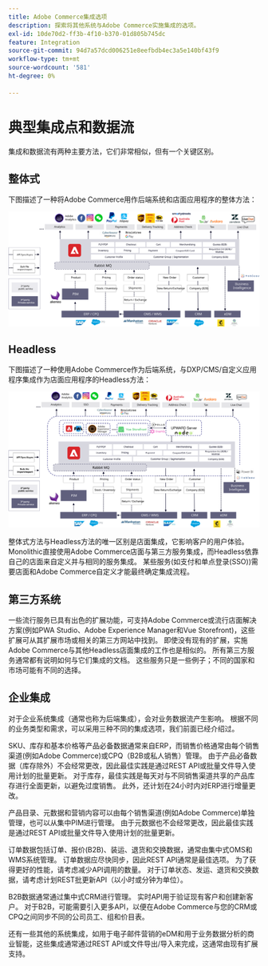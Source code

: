 ```yaml
---
title: Adobe Commerce集成选项
description: 探索将其他系统与Adobe Commerce实施集成的选项。
exl-id: 10de70d2-ff3b-4f10-b370-01d805b745dc
feature: Integration
source-git-commit: 94d7a57dcd006251e8eefbdb4ec3a5e140bf43f9
workflow-type: tm+mt
source-wordcount: '581'
ht-degree: 0%

---
```


# 典型集成点和数据流

集成和数据流有两种主要方法，它们非常相似，但有一个关键区别。

## 整体式

下图描述了一种将Adobe Commerce用作后端系统和店面应用程序的整体方法：

![Adobe Commerce整体图](../../assets/playbooks/integration-monolith.svg)

## Headless

下图描述了一种使用Adobe Commerce作为后端系统，与DXP/CMS/自定义应用程序集成作为店面应用程序的Headless方法：

![Adobe Commerce headless图](../../assets/playbooks/integration-headless.svg)

整体式方法与Headless方法的唯一区别是店面集成，它影响客户的用户体验。 Monolithic直接使用Adobe Commerce店面与第三方服务集成，而Headless依靠自己的店面来自定义并与相同的服务集成。 某些服务(如支付和单点登录(SSO))需要店面和Adobe Commerce自定义才能最终确定集成流程。

## 第三方系统

一些流行服务已具有出色的扩展功能，可支持Adobe Commerce或流行店面解决方案(例如PWA Studio、Adobe Experience Manager和Vue Storefront)，这些扩展可从其扩展市场或相关的第三方网站中找到。 即使没有现有的扩展，实施Adobe Commerce与其他Headless店面集成的工作也是相似的。 所有第三方服务通常都有说明如何与它们集成的文档。 这些服务只是一些例子；不同的国家和市场可能有不同的选择。

## 企业集成

对于企业系统集成（通常也称为后端集成），会对业务数据流产生影响。 根据不同的业务类型和需求，可以采用三种不同的集成选项，我们前面已经介绍过。

SKU、库存和基本价格等产品必备数据通常来自ERP，而销售价格通常由每个销售渠道(例如Adobe Commerce)或CPQ（B2B或私人销售）管理。 由于产品必备数据（库存除外）不会经常更改，因此最佳实践是通过REST API或批量文件导入使用计划的批量更新。 对于库存，最佳实践是每天对与不同销售渠道共享的产品库存进行全面更新，以避免过度销售。 此外，还计划在24小时内对ERP进行增量更改。

产品目录、元数据和营销内容可以由每个销售渠道(例如Adobe Commerce)单独管理，也可以从集中PIM进行管理。 由于元数据也不会经常更改，因此最佳实践是通过REST API或批量文件导入使用计划的批量更新。

订单数据包括订单、报价(B2B)、装运、退货和交换数据，通常由集中式OMS和WMS系统管理。 订单数据应尽快同步，因此REST API通常是最佳选项。 为了获得更好的性能，请考虑减少API调用的数量。 对于订单状态、发运、退货和交换数据，请考虑计划REST批更新API（以小时或分钟为单位）。

B2B数据通常通过集中式CRM进行管理。 实时API用于验证现有客户和创建新客户。 对于B2B，可能需要引入更多API，以便在Adobe Commerce与您的CRM或CPQ之间同步不同的公司员工、组和价目表。

还有一些其他的系统集成，如用于电子邮件营销的eDM和用于业务数据分析的商业智能，这些集成通常通过REST API或文件导出/导入来完成，这通常由现有扩展支持。
